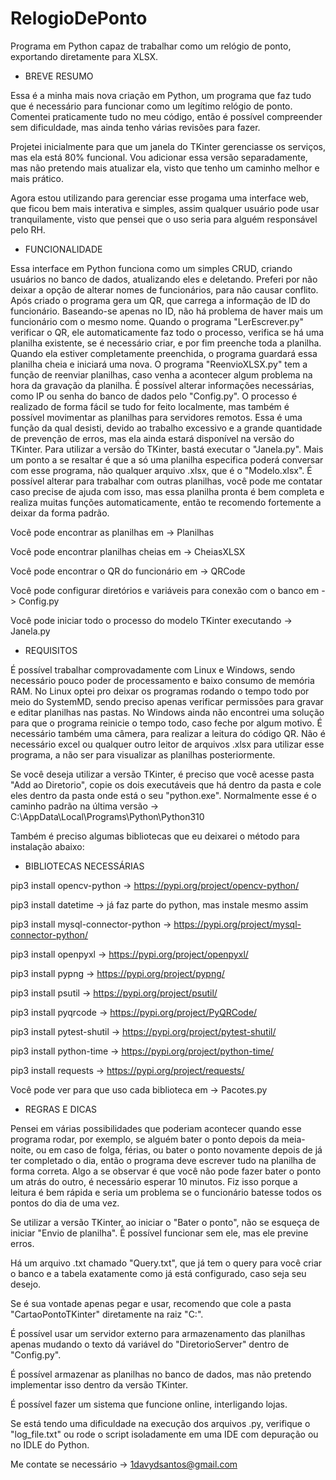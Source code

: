 # RelogioDePonto
Programa em Python capaz de trabalhar como um relógio de ponto, exportando diretamente para XLSX.

- BREVE RESUMO

Essa é a minha mais nova criação em Python, um programa que faz tudo que é necessário para funcionar como um legítimo relógio de ponto.
Comentei praticamente tudo no meu código, então é possível compreender sem dificuldade, mas ainda tenho várias revisões para fazer. 

Projetei inicialmente para que um janela do TKinter gerenciasse os serviços, mas ela está 80% funcional. Vou adicionar essa versão separadamente, mas não pretendo mais atualizar ela, visto que tenho um caminho melhor e mais prático.

Agora estou utilizando para gerenciar esse progama uma interface web, que ficou bem mais interativa e simples, assim qualquer usuário pode usar tranquilamente, visto que pensei que o uso seria para alguém responsável pelo RH.

- FUNCIONALIDADE

Essa interface em Python funciona como um simples CRUD, criando usuários no banco de dados, atualizando eles e deletando. Preferi por não deixar a opção de alterar nomes de funcionários, para não causar conflito. Após criado o programa gera um QR, que carrega a informação de ID do funcionário. Baseando-se apenas no ID, não há problema de haver mais um funcionário com o mesmo nome. Quando o programa "LerEscrever.py" verificar o QR, ele automaticamente faz todo o processo, verifica se há uma planilha existente, se é necessário criar, e por fim preenche toda a planilha. Quando ela estiver completamente preenchida, o programa guardará essa planilha cheia e iniciará uma nova. O programa "ReenvioXLSX.py" tem a função de reenviar planilhas, caso venha a acontecer algum problema na hora da gravação da planilha. É possível alterar informações necessárias, como IP ou senha do banco de dados pelo "Config.py". O processo é realizado de forma fácil se tudo for feito localmente, mas também é possível movimentar as planilhas para servidores remotos. Essa é uma função da qual desisti, devido ao trabalho excessivo e a grande quantidade de prevenção de erros, mas ela ainda estará disponível na versão do TKinter. Para utilizar a versão do TKinter, bastá executar o "Janela.py". Mais um ponto a se resaltar é que a só uma planilha especifica poderá conversar com esse programa, não qualquer arquivo .xlsx, que é o "Modelo.xlsx". É possível alterar para trabalhar com outras planilhas, você pode me contatar caso precise de ajuda com isso, mas essa planilha pronta é bem completa e realiza muitas funções automaticamente, então te recomendo fortemente a deixar da forma padrão.

Você pode encontrar as planilhas em -> Planilhas

Você pode encontrar planilhas cheias em -> CheiasXLSX

Você pode encontrar o QR do funcionário em -> QRCode

Você pode configurar diretórios e variáveis para conexão com o banco em -> Config.py

Você pode iniciar todo o processo do modelo TKinter executando -> Janela.py

- REQUISITOS

É possível trabalhar comprovadamente com Linux e Windows, sendo necessário pouco poder de processamento e baixo consumo de memória RAM. No Linux optei pro deixar os programas rodando o tempo todo por meio do SystemMD, sendo preciso apenas verificar permissões para gravar e editar planilhas nas pastas. No Windows ainda não encontrei uma solução para que o programa reinicie o tempo todo, caso feche por algum motivo. É necessário também uma câmera, para realizar a leitura do código QR. Não é necessário excel ou qualquer outro leitor de arquivos .xlsx para utilizar esse programa, a não ser para visualizar as planilhas posteriormente. 

Se você deseja utilizar a versão TKinter, é preciso que você acesse pasta "Add ao Diretorio", copie os dois executáveis que há dentro da pasta e cole eles dentro da pasta onde está o seu "python.exe". Normalmente esse é o caminho padrão na última versão -> C:\AppData\Local\Programs\Python\Python310

Também é preciso algumas bibliotecas que eu deixarei o método para instalação abaixo:

- BIBLIOTECAS NECESSÁRIAS

pip3 install opencv-python -> https://pypi.org/project/opencv-python/

pip3 install datetime -> já faz parte do python, mas instale mesmo assim 

pip3 install mysql-connector-python -> https://pypi.org/project/mysql-connector-python/

pip3 install openpyxl -> https://pypi.org/project/openpyxl/

pip3 install pypng -> https://pypi.org/project/pypng/

pip3 install psutil -> https://pypi.org/project/psutil/

pip3 install pyqrcode -> https://pypi.org/project/PyQRCode/

pip3 install pytest-shutil -> https://pypi.org/project/pytest-shutil/

pip3 install python-time -> https://pypi.org/project/python-time/

pip3 install requests -> https://pypi.org/project/requests/

Você pode ver para que uso cada biblioteca em -> Pacotes.py

- REGRAS E DICAS

Pensei em várias possibilidades que poderiam acontecer quando esse programa rodar, por exemplo, se alguém bater o ponto depois da meia-noite, ou em caso de folga, férias, ou bater o ponto novamente depois de já ter completado o dia, então o programa deve escrever tudo na planilha de forma correta. Algo a se observar é que você não pode fazer bater o ponto um atrás do outro, é necessário esperar 10 minutos. Fiz isso porque a leitura é bem rápida e seria um problema se o funcionário batesse todos os pontos do dia de uma vez.

Se utilizar a versão TKinter, ao iniciar o "Bater o ponto", não se esqueça de iniciar "Envio de planilha". É possível funcionar sem ele, mas ele previne erros.

Há um arquivo .txt chamado "Query.txt", que já tem o query para você criar o banco e a tabela exatamente como já está configurado, caso seja seu desejo.

Se é sua vontade apenas pegar e usar, recomendo que cole a pasta "CartaoPontoTKinter" diretamente na raiz "C:".

É possível usar um servidor externo para armazenamento das planilhas apenas mudando o texto dá variável do "DiretorioServer" dentro de "Config.py".

É possível armazenar as planilhas no banco de dados, mas não pretendo implementar isso dentro da versão TKinter.

É possível fazer um sistema que funcione online, interligando lojas.

Se está tendo uma dificuldade na execução dos arquivos .py, verifique o "log_file.txt" ou rode o script isoladamente em uma IDE com depuração ou no IDLE do Python.

Me contate se necessário -> 1davydsantos@gmail.com
